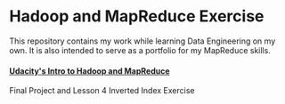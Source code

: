 Hadoop and MapReduce Exercise
=======================================================

This repository contains my work while learning Data Engineering on my own. It is also intended to serve as a portfolio for my MapReduce skills.

#### [Udacity's Intro to Hadoop and MapReduce](https://www.udacity.com/course/ud617)
Final Project and Lesson 4 Inverted Index Exercise
